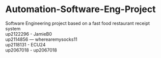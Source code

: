 # Automation-Software-Eng-Project
Software Engineering project based on a fast food restaurant receipt system  
up2122296 - JamieB0  
up2114856 — wherearemysocks11  
up2118131 - ECU24  
up2067018 - up2067018
